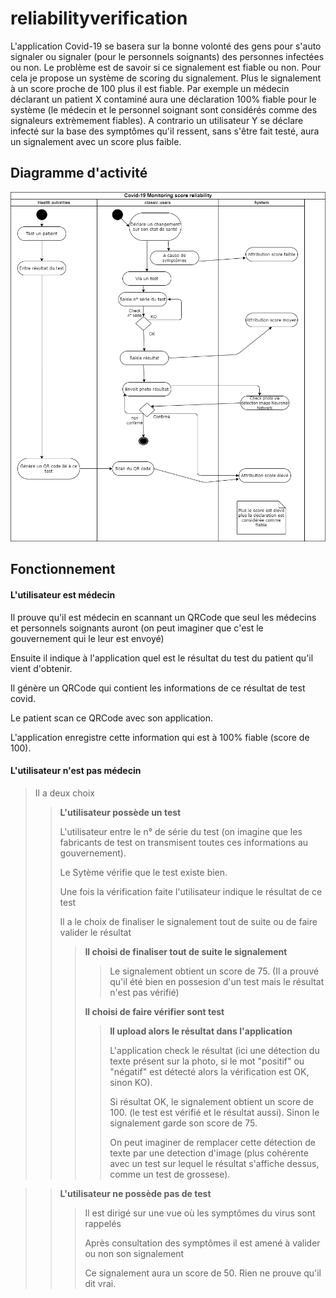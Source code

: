 # reliabilityverification

L'application Covid-19 se basera sur la bonne volonté des gens pour s'auto signaler ou signaler (pour le personnels soignants) des personnes infectées ou non.
Le problème est de savoir si ce signalement est fiable ou non.
Pour cela je propose un système de scoring du signalement. Plus le signalement à un score proche de 100 plus il est fiable. 
Par exemple un médecin déclarant un patient X contaminé aura une déclaration 100% fiable pour le système (le médecin et le personnel soignant sont considérés comme des signaleurs extrèmement fiables). 
A contrario un utilisateur Y se déclare infecté sur la base des symptômes qu'il ressent, sans s'être fait testé, aura un signalement avec un score plus faible.

## Diagramme d'activité

![alt diagram](https://github.com/fdecouv/s10_poc_reliability/blob/master/assets/images/diagramme_activite_score_reliability_calcul.png)

## Fonctionnement

#### L'utilisateur est médecin
Il prouve qu'il est médecin en scannant un QRCode que seul les médecins et personnels soignants auront (on peut imaginer que c'est le gouvernement qui le leur est envoyé)

Ensuite il indique à l'application quel est le résultat du test du patient qu'il vient d'obtenir.

Il génère un QRCode qui contient les informations de ce résultat de test covid.

Le patient scan ce QRCode avec son application. 

L'application enregistre cette information qui est à 100% fiable (score de 100).

#### L'utilisateur n'est pas médecin
> Il a deux choix
>> **L'utilisateur possède un test**
>>
>> L'utilisateur entre le n° de série du test (on imagine que les fabricants de test on transmisent toutes ces informations au gouvernement).
>>
>> Le Sytème vérifie que le test existe bien.
>>
>> Une fois la vérification faite l'utilisateur indique le résultat de ce test
>>
>> Il a le choix de finaliser le signalement tout de suite ou de faire valider le résultat
>>
>>> **Il choisi de finaliser tout de suite le signalement**
>>>
>>>> Le signalement obtient un score de 75. (Il a prouvé qu'il été bien en possesion d'un test mais le résultat n'est pas vérifié)
>>>
>>> **Il choisi de faire vérifier sont test**
>>>
>>>> **Il upload alors le résultat dans l'application**
>>>>
>>>> L'application check le résultat (ici une détection du texte présent sur la photo, si le mot "positif" ou "négatif" est détecté alors la vérification est OK, sinon KO). 
>>>>
>>>> Si résultat OK, le signalement obtient un score de 100. (le test est vérifié et le résultat aussi). Sinon le signalement garde son score de 75.
>>>>
>>>> On peut imaginer de remplacer cette détection de texte par une detection d'image (plus cohérente avec un test sur lequel le résultat s'affiche dessus, comme un test de grossese).

>> **L'utilisateur ne possède pas de test**
>>
>>> Il est dirigé sur une vue où les symptômes du virus sont rappelés
>>>
>>> Après consultation des symptômes il est amené à valider ou non son signalement
>>>
>>> Ce signalement aura un score de 50. Rien ne prouve qu'il dit vrai.
